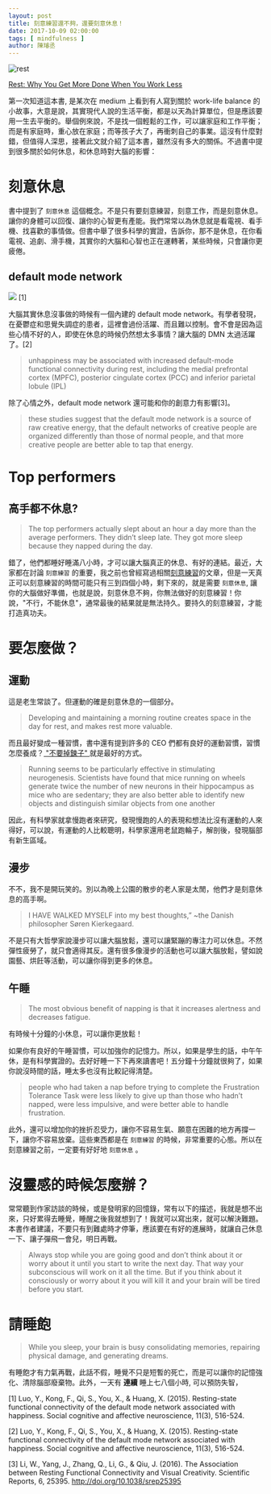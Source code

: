 ```yaml
---
layout: post
title: 刻意練習還不夠，還要刻意休息！ 
date: 2017-10-09 02:00:00
tags: [ mindfulness ]
author: 陳璿丞
---
```

![rest](https://i.imgur.com/I9at9zx.jpg)

[Rest: Why You Get More Done When You Work Less](https://www.amazon.com/Rest-More-Done-When-Work/dp/0465074871) 

第一次知道這本書, 是某次在 medium 上看到有人寫到關於 work-life balance 的小故事，大意是說，其實現代人說的生活平衡，都是以天為計算單位，但是應該要用一生去平衡的。舉個例來說，不是找一個輕鬆的工作，可以讓家庭和工作平衡；而是有家庭時，重心放在家庭；而等孩子大了，再衝刺自己的事業。這沒有什麼對錯，但值得人深思，接著此文就介紹了這本書，雖然沒有多大的關係。不過書中提到很多關於如何休息，和休息時對大腦的影響：

<!--more-->

刻意休息
========

書中提到了 `刻意休息` 這個概念。不是只有要刻意練習，刻意工作，而是刻意休息。讓你的身體可以回復、讓你的心智更有產能。我們常常以為休息就是看電視、看手機、找喜歡的事情做。但書中舉了很多科學的實證，告訴你，那不是休息，在你看電視、追劇、滑手機，其實你的大腦和心智也正在運轉著，某些時候，只會讓你更疲倦。

default mode network
--------------------

![](https://i.imgur.com/5YiLqWG.jpg) [1]

大腦其實休息沒事做的時候有一個內建的 default mode network。有學者發現，在憂鬱症和思覺失調症的患者，這裡會過份活躍、而且難以控制。會不會是因為這些心情不好的人，即使在休息的時候仍然想太多事情？讓大腦的 DMN 太過活躍了。[2]

> unhappiness may be associated with increased default-mode functional connectivity during rest, including the medial prefrontal cortex (MPFC), posterior cingulate cortex (PCC) and inferior parietal lobule (IPL)

除了心情之外，default mode network 還可能和你的創意力有影響[3]。

> these studies suggest that the default mode network is a source of raw creative energy, that the default networks of creative people are organized differently than those of normal people, and that more creative people are better able to tap that energy.

Top performers
==============

高手都不休息?
-------------

> The top performers actually slept about an hour a day more than the average performers. They didn’t sleep late. They got more sleep because they napped during the day.

錯了，他們都睡好睡滿八小時，才可以讓大腦真正的休息、有好的連結。最近，大家都在討論 `刻意練習` 的重要，我之前也曾經寫過相關[刻意練習](https://hsuancheng.net/peak/)的文章，但是一天真正可以刻意練習的時間可能只有三到四個小時，剩下來的，就是需要 `刻意休息`, 讓你的大腦做好準備，也就是說，刻意休息不夠，你無法做好的刻意練習！你說，"不行，不能休息"，通常最後的結果就是無法持久。要持久的刻意練習，才能打造真功夫。

要怎麼做？
==========

運動
----

這是老生常談了。但運動的確是刻意休息的一個部分。

> Developing and maintaining a morning routine creates space in the day for rest, and makes rest more valuable.

而且最好變成一種習慣，書中還有提到許多的 CEO 們都有良好的運動習慣，習慣怎麼養成？[ "不要掉鍊子" ](http://lifehacker.com/281626/jerry-seinfelds-productivity-secret)就是最好的方式。

> Running seems to be particularly effective in stimulating neurogenesis. Scientists have found that mice running on wheels generate twice the number of new neurons in their hippocampus as mice who are sedentary; they are also better able to identify new objects and distinguish similar objects from one another

因此，有科學家就拿慢跑者來研究，發現慢跑的人的表現和想法比沒有運動的人來得好，可以說，有運動的人比較聰明，科學家還用老鼠跑輪子，解剖後，發現腦部有新生區域。

漫步
----

不不，我不是開玩笑的。別以為晚上公園的散步的老人家是太閒，他們才是刻意休息的高手啊。

> I HAVE WALKED MYSELF into my best thoughts,” ~the Danish philosopher Søren Kierkegaard.

不是只有大哲學家說漫步可以讓大腦放鬆，還可以讓緊蹦的專注力可以休息。不然彈性疲勞了，就只會適得其反。還有很多像漫步的活動也可以讓大腦放鬆，譬如說園藝、烘飪等活動，可以讓你得到更多的休息。

午睡
----

> The most obvious benefit of napping is that it increases alertness and decreases fatigue.

有時候十分鐘的小休息，可以讓你更放鬆！

如果你有良好的午睡習慣，可以加強你的記憶力。所以，如果是學生的話，中午午休，是有科學實證的。去好好睡一下下再來讀書吧！五分鐘十分鐘就很夠了，如果你說沒時間的話，睡太多也沒有比較記得清楚。

> people who had taken a nap before trying to complete the Frustration Tolerance Task were less likely to give up than those who hadn’t napped, were less impulsive, and were better able to handle frustration.

此外，還可以增加你的挫折忍受力，讓你不容易生氣、願意在困難的地方再撐一下，讓你不容易放棄。這些東西都是在 `刻意練習` 的時候，非常重要的心態。所以在刻意練習之前，一定要有好好地 `刻意休息` 。

沒靈感的時候怎麼辦？
====================

常常聽到作家訪談的時候，或是發明家的回憶錄，常有以下的描述，我就是想不出來，只好累得去睡覺，睡醒之後我就想到了！我就可以寫出來，就可以解決難題。本書作者建議，不要只有到難處時才停筆，應該要在有好的進展時，就讓自己休息一下、讓子彈飛一會兒，明日再戰。

> Always stop while you are going good and don’t think about it or worry about it until you start to write the next day. That way your subconscious will work on it all the time. But if you think about it consciously or worry about it you will kill it and your brain will be tired before you start.

請睡飽
======

> While you sleep, your brain is busy consolidating memories, repairing physical damage, and generating dreams.

有睡飽才有力氣再戰，此話不假，睡覺不只是短暫的死亡，而是可以讓你的記憶強化、清除腦部廢棄物。此外，一天有 **連續** 睡上七八個小時, 可以預防失智，

[1] Luo, Y., Kong, F., Qi, S., You, X., & Huang, X. (2015). Resting-state functional connectivity of the default mode network associated with happiness. Social cognitive and affective neuroscience, 11(3), 516-524.

[2] Luo, Y., Kong, F., Qi, S., You, X., & Huang, X. (2015). Resting-state functional connectivity of the default mode network associated with happiness. Social cognitive and affective neuroscience, 11(3), 516-524.

[3] Li, W., Yang, J., Zhang, Q., Li, G., & Qiu, J. (2016). The Association between Resting Functional Connectivity and Visual Creativity. Scientific Reports, 6, 25395. <http://doi.org/10.1038/srep25395>

